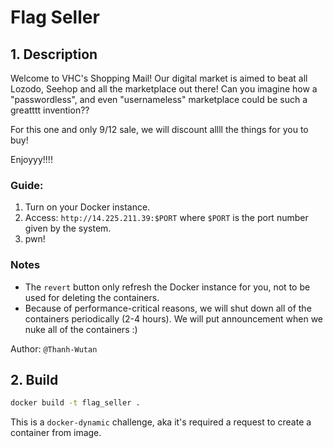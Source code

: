# Flag Seller

## 1. Description

Welcome to VHC's Shopping Mail! Our digital market is aimed to beat all Lozodo, Seehop and all the marketplace out there! Can you imagine how a "passwordless", and even "usernameless" marketplace could be such a greatttt invention??

For this one and only 9/12 sale, we will discount allll the things for you to buy!

Enjoyyy!!!!

### Guide: 
1. Turn on your Docker instance. 
2. Access: `http://14.225.211.39:$PORT` where `$PORT` is the port number given by the system.
3. pwn!

### Notes
+ The `revert` button only refresh the Docker instance for you, not to be used for deleting the containers.
+ Because of performance-critical reasons, we will shut down all of the containers periodically (2-4 hours). We will put announcement when we nuke all of the containers :)

Author: `@Thanh-Wutan`

## 2. Build

```bash
docker build -t flag_seller . 
```

This is a `docker-dynamic` challenge, aka it's required a request to create a container from image.

